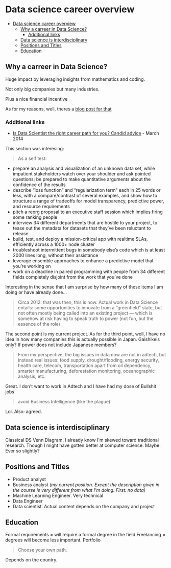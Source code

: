 # Data science career overview

- [Data science career overview](#data-science-career-overview)
  - [Why a carreer in Data Science?](#why-a-carreer-in-data-science)
    - [Additional links](#additional-links)
  - [Data science is interdisciplinary](#data-science-is-interdisciplinary)
  - [Positions and Titles](#positions-and-titles)
  - [Education](#education)

## Why a carreer in Data Science?

Huge impact by leveraging insights from mathematics and coding.

Not only big companies but many industries.

Plus a nice financial incentive

As for my reasons, well, theres a [blog post for that](https://ronin.achikochi.tokyo/datascience/2020/05/11/incentives.html)

### Additional links

- [Is Data Scientist the right career path for you? Candid advice](https://www.kdnuggets.com/2014/03/data-scientist-right-career-path-candid-advice.html) - March 2014

This section was interesing:

> As a self test:
 - prepare an analysis and visualization of an unknown data set, while impatient stakeholders watch over your shoulder and ask pointed questions; be prepared to make quantitative arguments about the confidence of the results
 - describe “loss function” and “regularization term” each in 25 words or less, with a compare/contrast of several examples, and show how to structure a range of trade­offs for model transparency, predictive power, and resource requirements
 - pitch a reorg proposal to an executive staff session which implies firing some ranking people
 - interview 3­4 different departments that are hostile to your project, to tease out the metadata for datasets that they’ve been reluctant to release
 - build, test, and deploy a mission­-critical app with real­time SLAs, efficiently across a 1000+ node cluster
 - troubleshoot intermittent bugs in somebody else’s code which is at least 2000 lines long, without their assistance
 - leverage ensemble approaches to enhance a predictive model that you’re working on
 - work on a deadline in paired programming with people from 3­4 different fields completely disjoint from the work that you’ve done

Interesting in the sense that I am surprise by how many of these items I am doing or have already done...

>Circa 2012: that was then, this is now. Actual work in Data Science entails:
 some opportunities to innovate from a “greenfield” state, but not often
 mostly being called into an existing project — which is somehow at risk
 having to speak truth to power (not fun, but the essence of the role)

The second point is my current project. As for the third point, well, I have no idea in how many companies this is actually possible in Japan. Gaishikeis only? If power does not include Japanese members?

> From my perspective, the big issues in data now are not in ad­tech, but instead real issues: food supply, drought/flooding, energy security, health care, telecom, transportation apart from oil dependency, smarter manufacturing, deforestation monitoring, oceanographic analysis, etc. 

Great. I don't want to work in Adtech and I have had my dose of Bullshit jobs

> avoid Business Intelligence (like the plague)

Lol. Also: agreed.

## Data science is interdisciplinary

Classical DS Venn Diagram. I already know I'm skewed toward traditional research. Though I might have gotten better at computer science. Maybe. Ever so slightly?

## Positions and Titles

- Product analyst
- Business analyst *(my current position. Except the description given in the course is very different from what I'm doing. First: no data)*
- Machine Learning Engineer. Very technical
- Data Engineer
- Data scientist. Actual content depends on the company and project

## Education

Formal requirements = will require a formal degree in the field
Freelancing = degrees will become less important. Portfolio

> Choose your own path.

Depends on the country.
